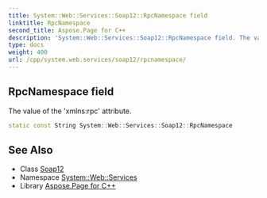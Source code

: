 ```yaml
---
title: System::Web::Services::Soap12::RpcNamespace field
linktitle: RpcNamespace
second_title: Aspose.Page for C++
description: 'System::Web::Services::Soap12::RpcNamespace field. The value of the ''xmlns:rpc'' attribute in C++.'
type: docs
weight: 400
url: /cpp/system.web.services/soap12/rpcnamespace/
---
```

## RpcNamespace field


The value of the 'xmlns:rpc' attribute.

```cpp
static const String System::Web::Services::Soap12::RpcNamespace
```

## See Also

* Class [Soap12](../)
* Namespace [System::Web::Services](../../)
* Library [Aspose.Page for C++](../../../)
